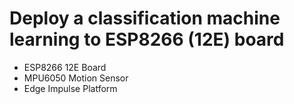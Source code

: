 # Deploy a classification machine learning to ESP8266 (12E) board
- ESP8266 12E Board
- MPU6050 Motion Sensor
- Edge Impulse Platform